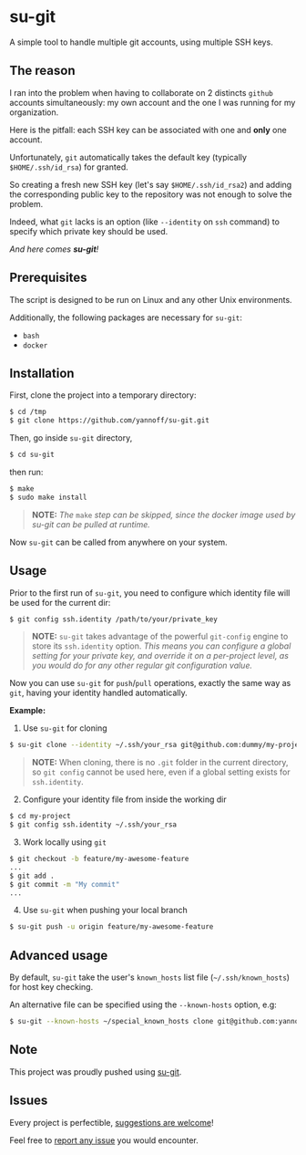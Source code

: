 # su-git

A simple tool to handle multiple git accounts, using multiple SSH keys.

## The reason

I ran into the problem when having to collaborate on 2 distincts `github` accounts simultaneously: my own account and the one I was running for my organization.

Here is the pitfall: each SSH key can be associated with one and **only** one account. 

Unfortunately, `git` automatically takes the default key (typically `$HOME/.ssh/id_rsa`) for granted.

So creating a fresh new SSH key (let's say `$HOME/.ssh/id_rsa2`) and adding the corresponding public key to the repository was not enough to solve the problem. 

Indeed, what `git` lacks is an option (like `--identity` on `ssh` command) to specify which private key should be used.

_And here comes **su-git**!_

## Prerequisites

The script is designed to be run on Linux and any other Unix environments.

Additionally, the following packages are necessary for `su-git`:
- `bash`
- `docker`

## Installation

First, clone the project into a temporary directory:

```bash
$ cd /tmp
$ git clone https://github.com/yannoff/su-git.git
```
Then, go inside `su-git` directory, 

```bash
$ cd su-git
```

then run:

```bash
$ make
$ sudo make install
```
> **NOTE:** _The_ `make` _step can be skipped, since the docker image used by su-git can be pulled at runtime._


Now `su-git` can be called from anywhere on your system.

## Usage

Prior to the first run of `su-git`, you need to configure which identity file will be used for the current dir:


```bash
$ git config ssh.identity /path/to/your/private_key
```

> **NOTE:** `su-git` takes advantage of the powerful `git-config` engine to store its `ssh.identity` option. 
_This means you can configure a global setting for your private key, and override it on a per-project level, as you would do for any other regular git configuration value._

Now you can use `su-git` for `push`/`pull` operations, exactly the same way as `git`, having your identity handled automatically.

**Example:**

1. Use `su-git` for cloning

```bash
$ su-git clone --identity ~/.ssh/your_rsa git@github.com:dummy/my-project.git
```

> **NOTE:** When cloning, there is no `.git` folder in the current directory, so `git config` cannot be used here, even if a global setting exists for `ssh.identity`.

2. Configure your identity file from inside the working dir

```bash
$ cd my-project
$ git config ssh.identity ~/.ssh/your_rsa
```

3. Work locally using `git`

```bash
$ git checkout -b feature/my-awesome-feature
...
$ git add .
$ git commit -m "My commit"
...
```

4. Use `su-git` when pushing your local branch

```bash
$ su-git push -u origin feature/my-awesome-feature
```


## Advanced usage

By default, `su-git` take the user's `known_hosts` list file (`~/.ssh/known_hosts`) for host key checking.

An alternative file can be specified using the `--known-hosts` option, e.g:

```bash
$ su-git --known-hosts ~/special_known_hosts clone git@github.com:yannoff/su-git.git
```


## Note

This project was proudly pushed using [su-git](https://github.com/yannoff/su-git "su-git project").

## Issues

Every project is perfectible, [suggestions are welcome](https://github.com/yannoff/su-git/issues)!

Feel free to [report any issue](https://github.com/yannoff/su-git/issues) you would encounter.
